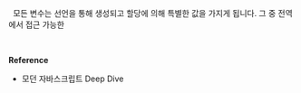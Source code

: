 
&nbsp;&nbsp;모든 변수는 선언을 통해 생성되고 할당에 의해 특별한 값을 가지게 됩니다. 그 중 전역에서 접근 가능한 



<br>

**Reference**

- 모던 자바스크립트 Deep Dive